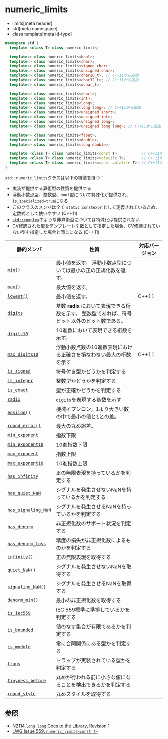 # numeric_limits
* limits[meta header]
* std[meta namespace]
* class template[meta id-type]

```cpp
namespace std {
  template <class T> class numeric_limits;

  template<> class numeric_limits<bool>;
  template<> class numeric_limits<char>;
  template<> class numeric_limits<signed char>;
  template<> class numeric_limits<unsigned char>;
  template<> class numeric_limits<char16_t>; // C++11から追加
  template<> class numeric_limits<char32_t>; // C++11から追加
  template<> class numeric_limits<wchar_t>;

  template<> class numeric_limits<short>;
  template<> class numeric_limits<int>;
  template<> class numeric_limits<long>;
  template<> class numeric_limits<long long>; // C++11から追加
  template<> class numeric_limits<unsigned short>;
  template<> class numeric_limits<unsigned int>;
  template<> class numeric_limits<unsigned long>;
  template<> class numeric_limits<unsigned long long>; // C++11から追加

  template<> class numeric_limits<float>;
  template<> class numeric_limits<double>;
  template<> class numeric_limits<long double>;

  template <class T> class numeric_limits<const T>;          // C++11から追加
  template <class T> class numeric_limits<volatile T>;       // C++11から追加
  template <class T> class numeric_limits<const volatile T>; // C++11から追加
}
```

`std::numeric_limits`クラスは以下の特徴を持つ：

* 実装が提供する算術型の性質を提供する
* 浮動小数点型、整数型、`bool`型について特殊化が提供され、`is_specialized=true`になる
* このクラスのメンバは全て `static constexpr` として定義されているため、定数式として使いやすい (C++11)
* [`std::complex`](/reference/complex.md)のような非算術型については特殊化は提供されない
* CV修飾された型をテンプレート引数として指定した場合、CV修飾されていない型を指定した場合と同じになる (C++11)

| 静的メンバ                                                   | 性質 | 対応バージョン |
|--------------------------------------------------------------|--------------------------------------------------------|-------|
| [`min()`](numeric_limits/min.md)                           | 最小値を返す。 浮動小数点型については最小の正の正規化数を返す。 | |
| [`max()`](numeric_limits/max.md)                           | 最大値を返す。 | |
| [`lowest()`](numeric_limits/lowest.md)                     | 最小値を返す。 | C++11 |
| [`digits`](numeric_limits/digits.md)                       | 基数 **radix** において表現できる桁数を示す。 整数型であれば、符号ビット以外のビット数である。 | |
| [`digits10`](numeric_limits/digits10.md)                   | 10進数において表現できる桁数を示す。 | |
| [`max_digits10`](numeric_limits/max_digits10.md)           | 浮動小数点数の10進数表現における正確さを損なわない最大の桁数を示す | C++11 |
| [`is_signed`](numeric_limits/is_signed.md)                 | 符号付き型かどうかを判定する | |
| [`is_integer`](numeric_limits/is_integer.md)               | 整数型かどうかを判定する | |
| [`is_exact`](numeric_limits/is_exact.md)                   | 型が正確かどうかを判定する | |
| [`radix`](numeric_limits/radix.md)                         | `digits`を表現する基数を示す | |
| [`epsilon()`](numeric_limits/epsilon.md)                   | 機械イプシロン。1より大きい数の中で最小の値と1との差。 | |
| [`round_error()`](numeric_limits/round_error.md)           | 最大の丸め誤差。 | |
| [`min_exponent`](numeric_limits/min_exponent.md)           | 指数下限 | |
| [`min_exponent10`](numeric_limits/min_exponent10.md)       | 10進指数下限 | |
| [`max_exponent`](numeric_limits/max_exponent.md)           | 指数上限 | |
| [`max_exponent10`](numeric_limits/max_exponent10.md)       | 10進指数上限 | |
| [`has_infinity`](numeric_limits/has_infinity.md)           | 正の無限表現を持っているかを判定する | |
| [`has_quiet_NaN`](numeric_limits/has_quiet_nan.md)         | シグナルを発生させないNaNを持っているかを判定する | |
| [`has_signaling_NaN`](numeric_limits/has_signaling_nan.md) | シグナルを発生させるNaNを持っているかを判定する | |
| [`has_denorm`](numeric_limits/has_denorm.md)               | 非正規化数のサポート状況を判定する | |
| [`has_denorm_loss`](numeric_limits/has_denorm_loss.md)     | 精度の損失が非正規化数によるものかを判定する | |
| [`infinity()`](numeric_limits/infinity.md)                 | 正の無限表現を取得する | |
| [`quiet_NaN()`](numeric_limits/quiet_nan.md)               | シグナルを発生させないNaNを取得する | |
| [`signaling_NaN()`](numeric_limits/signaling_nan.md)       | シグナルを発生させるNaNを取得する | |
| [`denorm_min()`](numeric_limits/denorm_min.md)             | 最小の非正規化数を取得する | |
| [`is_iec559`](numeric_limits/is_iec559.md)                 | IEC 559標準に準拠しているかを判定する | |
| [`is_bounded`](numeric_limits/is_bounded.md)               | 値のなす集合が有限であるかを判定する | |
| [`is_modulo`](numeric_limits/is_modulo.md)                 | 常に合同関係にある型かを判定する | |
| [`traps`](numeric_limits/traps.md)                         | トラップが実装されている型かを判定する | |
| [`tinyness_before`](numeric_limits/tinyness_before.md)     | 丸めが行われる前に小さな値になることを検出できるかを判定する | |
| [`round_style`](numeric_limits/round_style.md)             | 丸めスタイルを取得する | |


## 参照
- [N2114 `long long` Goes to the Library, Revision 1](http://www.open-std.org/jtc1/sc22/wg21/docs/papers/2006/n2114.html)
- [LWG Issue 559. `numeric_limits<const T>`](http://www.open-std.org/jtc1/sc22/wg21/docs/lwg-defects.html#559)

